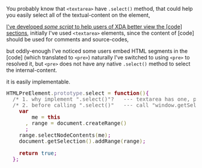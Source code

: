 <!--more-->


You probably know that <code>&lt;textarea&gt;</code> have <code>.select()</code> method, that could help you easily select all of the textual-content on the element,

<a href="https://icompile.eladkarako.com/making-xda-code-readable-using-javascript-css3/" target="_blank">I've developed *some script* to help users of XDA better view the [code] sections</a>, initially I've used <code>&lt;textarea&gt;</code> elements, since the content of [code] should be used for comments and source-codes,

but oddly-enough I've noticed some users embed HTML segments in the [code] (which translated to <code>&#60;pre&#62;</code>) naturally I've switched to using <code>&#60;pre&#62;</code> to resolved it, but <code>&#60;pre&#62;</code> does not have any native <code>.select()</code> method to select the internal-content.

it is easily implementable.

<pre>HTMLPreElement<span style='color:#808030; '>.</span><span style='color:#797997; '>prototype</span><span style='color:#808030; '>.</span>select <span style='color:#808030; '>=</span> <span style='color:#800000; font-weight:bold; '>function</span><span style='color:#808030; '>(</span><span style='color:#808030; '>)</span><span style='color:#800080; '>{</span>
  <span style='color:#696969; '>/* 1. why implement ".select()"?   --- textarea has one, pre doesn't. But I still want to copy */</span>
  <span style='color:#696969; '>/* 2. before calling ".select()"   --- call "window.getSelection().removeAllRanges();" -- avoid "discontinue-ranges" */</span> 
    <span style='color:#800000; font-weight:bold; '>var</span> 
        me <span style='color:#808030; '>=</span> <span style='color:#800000; font-weight:bold; '>this</span>
      <span style='color:#808030; '>,</span> range <span style='color:#808030; '>=</span> document<span style='color:#808030; '>.</span>createRange<span style='color:#808030; '>(</span><span style='color:#808030; '>)</span>
      <span style='color:#800080; '>;</span>
    range<span style='color:#808030; '>.</span>selectNodeContents<span style='color:#808030; '>(</span>me<span style='color:#808030; '>)</span><span style='color:#800080; '>;</span>
    document<span style='color:#808030; '>.</span>getSelection<span style='color:#808030; '>(</span><span style='color:#808030; '>)</span><span style='color:#808030; '>.</span>addRange<span style='color:#808030; '>(</span>range<span style='color:#808030; '>)</span><span style='color:#800080; '>;</span>

    <span style='color:#800000; font-weight:bold; '>return</span> <span style='color:#0f4d75; '>true</span><span style='color:#800080; '>;</span>
  <span style='color:#800080; '>}</span><span style='color:#800080; '>;</span>
</pre>

